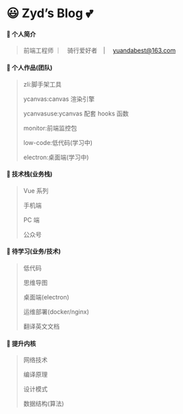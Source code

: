 # 😃 Zyd’s Blog 💕

#### 🤪 个人简介

> 前端工程师 ｜　骑行爱好者　| 　yuandabest@163.com

#### 🎢 个人作品(团队)

> zli:脚手架工具
>
> ycanvas:canvas 渲染引擎
>
> ycanvasuse:ycanvas 配套 hooks 函数
>
> monitor:前端监控包
>
> low-code:低代码(学习中)
>
> electron:桌面端(学习中)

#### 🌾 技术栈(业务栈)

> Vue 系列
>
> 手机端
>
> PC 端
>
> 公众号

#### 🤩 待学习(业务/技术)

> 低代码
>
> 思维导图
>
> 桌面端(electron)
>
> 运维部署(docker/nginx)
>
> 翻译英文文档

#### 🤑 提升内核

> 网络技术
>
> 编译原理
>
> 设计模式
>
> 数据结构(算法)
